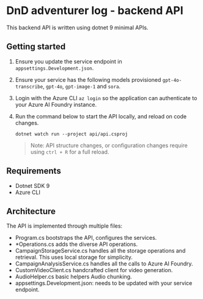 # DnD adventurer log - backend API

This backend API is written using dotnet 9 minimal APIs.

## Getting started

1. Ensure you update the service endpoint in `appsettings.Development.json`.
1. Ensure your service has the following models provisioned `gpt-4o-transcribe`, `gpt-4o`, `gpt-image-1` and `sora`.
1. Login with the Azure CLI `az login` so the application can authenticate to your Azure AI Foundry instance.
1. Run the command below to start the API locally, and reload on code changes.

   ```shell
   dotnet watch run --project api/api.csproj
   ```

   > Note: API structure changes, or configuration changes require using `ctrl + R` for a full reload.

## Requirements

- Dotnet SDK 9
- Azure CLI

## Architecture

The API is implemented through multiple files:

- Program.cs bootstraps the API, configures the services.
- *Operations.cs adds the diverse API operations.
- CampaignStorageService.cs handles all the storage operations and retrieval. This uses local storage for simplicity.
- CampaignAnalysisService.cs handles all the calls to Azure AI Foundry.
- CustomVideoClient.cs handcrafted client for video generation.
- AudioHelper.cs basic helpers Audio chunking.
- appsettings.Development.json: needs to be updated with your service endpoint.
